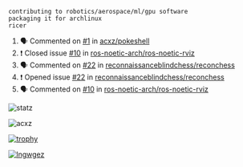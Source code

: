 ```
contributing to robotics/aerospace/ml/gpu software
packaging it for archlinux
ricer
```

<!--START_SECTION:activity-->
1. 🗣 Commented on [#1](https://github.com/acxz/pokeshell/issues/1) in [acxz/pokeshell](https://github.com/acxz/pokeshell)
2. ❗️ Closed issue [#10](https://github.com/ros-noetic-arch/ros-noetic-rviz/issues/10) in [ros-noetic-arch/ros-noetic-rviz](https://github.com/ros-noetic-arch/ros-noetic-rviz)
3. 🗣 Commented on [#22](https://github.com/reconnaissanceblindchess/reconchess/issues/22) in [reconnaissanceblindchess/reconchess](https://github.com/reconnaissanceblindchess/reconchess)
4. ❗️ Opened issue [#22](https://github.com/reconnaissanceblindchess/reconchess/issues/22) in [reconnaissanceblindchess/reconchess](https://github.com/reconnaissanceblindchess/reconchess)
5. 🗣 Commented on [#10](https://github.com/ros-noetic-arch/ros-noetic-rviz/issues/10) in [ros-noetic-arch/ros-noetic-rviz](https://github.com/ros-noetic-arch/ros-noetic-rviz)
<!--END_SECTION:activity-->


![statz](https://github-readme-stats.vercel.app/api?username=acxz&include_all_commits=true&show_icons=true)

<p><img align="center" src="https://github-readme-streak-stats.herokuapp.com/?user=acxz&" alt="acxz" /></p>

[![trophy](https://github-profile-trophy.vercel.app/?username=acxz)](https://github.com/ryo-ma/github-profile-trophy)

[![lngwgez](https://github-readme-stats.vercel.app/api/top-langs/?username=acxz&layout=compact)](https://github.com/acxz/github-readme-stats)
